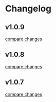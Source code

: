 # Changelog


## v1.0.9

[compare changes](https://github.com/Web-Artisan-Bros/wab-use/compare/v1.0.8...v1.0.9)

## v1.0.8

[compare changes](https://github.com/Web-Artisan-Bros/wab-use/compare/v1.0.7...v1.0.8)

## v1.0.7

[compare changes](https://github.com/Web-Artisan-Bros/wab-use/compare/@wab-use/nuxt_v1.0.6...v1.0.7)

